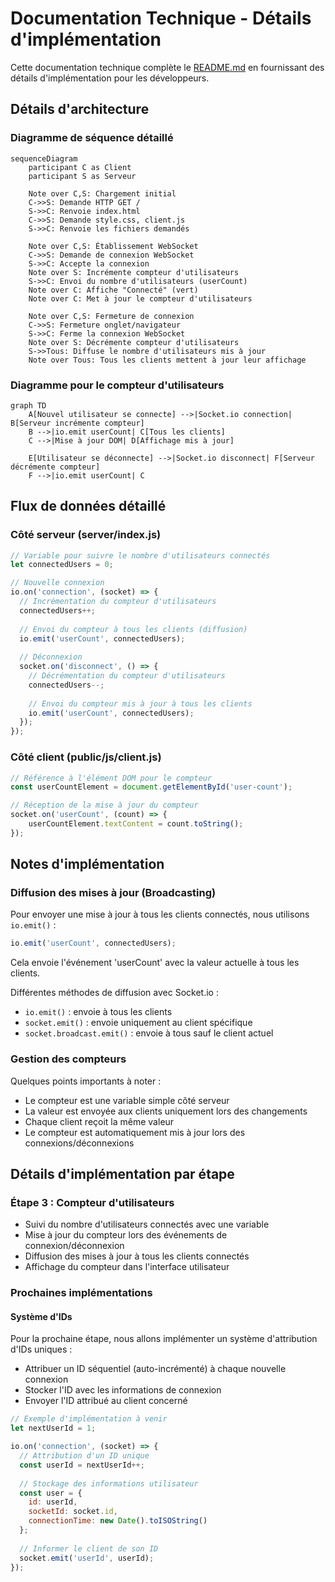 # Documentation Technique - Détails d'implémentation

Cette documentation technique complète le [README.md](../README.md) en fournissant des détails d'implémentation pour les développeurs.

## Détails d'architecture

### Diagramme de séquence détaillé

```mermaid
sequenceDiagram
    participant C as Client
    participant S as Serveur

    Note over C,S: Chargement initial
    C->>S: Demande HTTP GET /
    S->>C: Renvoie index.html
    C->>S: Demande style.css, client.js
    S->>C: Renvoie les fichiers demandés
    
    Note over C,S: Établissement WebSocket
    C->>S: Demande de connexion WebSocket
    S->>C: Accepte la connexion
    Note over S: Incrémente compteur d'utilisateurs
    S->>C: Envoi du nombre d'utilisateurs (userCount)
    Note over C: Affiche "Connecté" (vert)
    Note over C: Met à jour le compteur d'utilisateurs
    
    Note over C,S: Fermeture de connexion
    C->>S: Fermeture onglet/navigateur
    S->>C: Ferme la connexion WebSocket
    Note over S: Décrémente compteur d'utilisateurs
    S->>Tous: Diffuse le nombre d'utilisateurs mis à jour
    Note over Tous: Tous les clients mettent à jour leur affichage
```

### Diagramme pour le compteur d'utilisateurs

```mermaid
graph TD
    A[Nouvel utilisateur se connecte] -->|Socket.io connection| B[Serveur incrémente compteur]
    B -->|io.emit userCount| C[Tous les clients]
    C -->|Mise à jour DOM| D[Affichage mis à jour]
    
    E[Utilisateur se déconnecte] -->|Socket.io disconnect| F[Serveur décrémente compteur]
    F -->|io.emit userCount| C
```

## Flux de données détaillé

### Côté serveur (server/index.js)

```javascript
// Variable pour suivre le nombre d'utilisateurs connectés
let connectedUsers = 0;

// Nouvelle connexion
io.on('connection', (socket) => {
  // Incrémentation du compteur d'utilisateurs
  connectedUsers++;
  
  // Envoi du compteur à tous les clients (diffusion)
  io.emit('userCount', connectedUsers);
  
  // Déconnexion
  socket.on('disconnect', () => {
    // Décrémentation du compteur d'utilisateurs
    connectedUsers--;
    
    // Envoi du compteur mis à jour à tous les clients
    io.emit('userCount', connectedUsers);
  });
});
```

### Côté client (public/js/client.js)

```javascript
// Référence à l'élément DOM pour le compteur
const userCountElement = document.getElementById('user-count');

// Réception de la mise à jour du compteur
socket.on('userCount', (count) => {
    userCountElement.textContent = count.toString();
});
```

## Notes d'implémentation

### Diffusion des mises à jour (Broadcasting)

Pour envoyer une mise à jour à tous les clients connectés, nous utilisons `io.emit()` :

```javascript
io.emit('userCount', connectedUsers);
```

Cela envoie l'événement 'userCount' avec la valeur actuelle à tous les clients. 

Différentes méthodes de diffusion avec Socket.io :
- `io.emit()` : envoie à tous les clients
- `socket.emit()` : envoie uniquement au client spécifique
- `socket.broadcast.emit()` : envoie à tous sauf le client actuel

### Gestion des compteurs

Quelques points importants à noter :
- Le compteur est une variable simple côté serveur
- La valeur est envoyée aux clients uniquement lors des changements
- Chaque client reçoit la même valeur
- Le compteur est automatiquement mis à jour lors des connexions/déconnexions

## Détails d'implémentation par étape

### Étape 3 : Compteur d'utilisateurs

- Suivi du nombre d'utilisateurs connectés avec une variable
- Mise à jour du compteur lors des événements de connexion/déconnexion
- Diffusion des mises à jour à tous les clients connectés
- Affichage du compteur dans l'interface utilisateur

### Prochaines implémentations

#### Système d'IDs

Pour la prochaine étape, nous allons implémenter un système d'attribution d'IDs uniques :

- Attribuer un ID séquentiel (auto-incrémenté) à chaque nouvelle connexion
- Stocker l'ID avec les informations de connexion
- Envoyer l'ID attribué au client concerné

```javascript
// Exemple d'implémentation à venir
let nextUserId = 1;

io.on('connection', (socket) => {
  // Attribution d'un ID unique
  const userId = nextUserId++;
  
  // Stockage des informations utilisateur
  const user = {
    id: userId,
    socketId: socket.id,
    connectionTime: new Date().toISOString()
  };
  
  // Informer le client de son ID
  socket.emit('userId', userId);
});
```